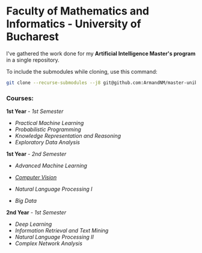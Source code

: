 # Faculty of Mathematics and Informatics - University of Bucharest
<!-- ## Artificial Intelligence Master's Program -->

I've gathered the work done for my **Artificial Intelligence Master's program** in a single repository.

To include the submodules while cloning, use this command:
```bash
git clone --recurse-submodules --j8 git@github.com:ArmandNM/master-unibuc.git
```

### Courses:
**1st Year** - *1st Semester*
* *Practical Machine Learning*
* *Probabilistic Programming*
* *Knowledge Representation and Reasoning*
* *Exploratory Data Analysis*

**1st Year** - *2nd Semester*
* *Advanced Machine Learning*
* [*Computer Vision*](https://github.com/ArmandNM/sudoku-vision)

* *Natural Language Processing I*
* *Big Data*

**2nd Year** - *1st Semester*
* *Deep Learning*
* *Information Retrieval and Text Mining*
* *Natural Language Processing II*
* *Complex Network Analysis*
